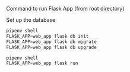 Command to run Flask App (from root directory)

Set up the database

```python
pipenv shell
FLASK_APP=web_app flask db init
FLASK_APP=web_app flask db migrate
FLASK_APP=web_app flask db upgrade
```

```python
pipenv shell
FLASK_APP=web_app flask run
```
